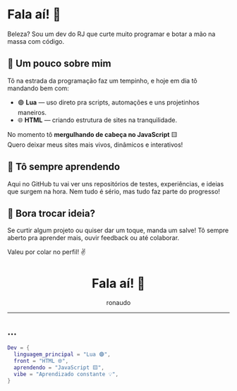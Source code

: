 # Fala aí! 👋

Beleza? Sou um dev do RJ que curte muito programar e botar a mão na massa com código.

## 🧠 Um pouco sobre mim

Tô na estrada da programação faz um tempinho, e hoje em dia tô mandando bem com:

- 🟣 **Lua** — uso direto pra scripts, automações e uns projetinhos maneiros.
- 🌐 **HTML** — criando estrutura de sites na tranquilidade.

No momento tô **mergulhando de cabeça no JavaScript** 🟨  
Quero deixar meus sites mais vivos, dinâmicos e interativos!

## 🚀 Tô sempre aprendendo

Aqui no GitHub tu vai ver uns repositórios de testes, experiências, e ideias que surgem na hora. Nem tudo é sério, mas tudo faz parte do progresso!

## 🤝 Bora trocar ideia?

Se curtir algum projeto ou quiser dar um toque, manda um salve! Tô sempre aberto pra aprender mais, ouvir feedback ou até colaborar.

Valeu por colar no perfil! ✌️
<h1 align="center">Fala aí! 👋</h1>

<p align="center">
 ronaudo
</p>

---

## ...

```lua
Dev = {
  linguagem_principal = "Lua 🟣",
  front = "HTML 🌐",
  aprendendo = "JavaScript 🟨",
  vibe = "Aprendizado constante 💡",
}


